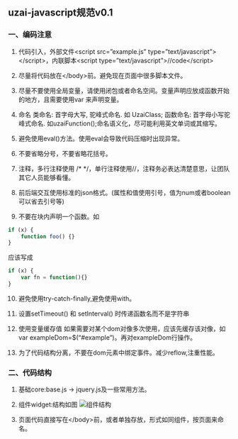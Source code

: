 ## uzai-javascript规范v0.1

### 一、编码注意

1. 代码引入，外部文件&lt;script src=”example.js” type=”text/javascript”&gt;&lt;/script&gt;，内联脚本&lt;script type=”text/javascript”&gt;//code&lt;/script&gt;

2. 尽量将代码放在&lt;/body&gt;前。避免现在页面中很多脚本文件。

3. 尽量不要使用全局变量，请使用闭包或者命名空间。变量声明应放成函数开始的地方，且需要使用var 来声明变量。

4. 命名 类命名: 首字母大写, 驼峰式命名. 如 UzaiClass; 函数命名: 首字母小写驼峰式命名. 如uzaiFunction();命名语义化，尽可能利用英文单词或其缩写。

5. 避免使用eval()方法。使用eval会导致代码压缩时出现异常。

6. 不要省略分号，不要省略花括号。

7. 注释，多行注释使用 /* */，单行注释使用//，注释务必表达清楚意思，让团队其它人员能够看懂。

8. 前后端交互使用标准的json格式。(属性和值使用引号，值为num或者boolean可以省去引号等)

9. 不要在块内声明一个函数。如
```javascript
if (x) {
    function foo() {}
}
```
应该写成
```javascript
if (x) {
    var fn = function(){}
}
```
10. 避免使用try-catch-finally,避免使用with。

11. 设置setTimeout() 和 setInterval() 时传递函数名而不是字符串

12. 使用变量缓存值 如果需要对某个dom对像多次使用，应该先缓存该对像，如
var exampleDom=$(“#example”)。再对exampleDom行操作。

13. 为了代码结构分离，不要在dom元素中绑定事件。减少reflow,注重性能。

### 二、代码结构

1. 基础core:base.js ->  jquery.js及一些常用方法。

2. 组件widget:结构如图
![组件结构](/uzai/Front/blob/master/images/widget.jpg?raw=true)

3. 页面代码直接写在&lt;/body&gt;前，或者单独存放，形式如同组件，按页面来命名。